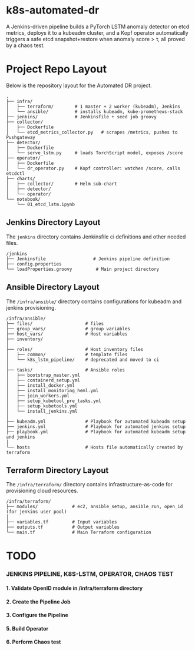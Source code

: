 # k8s-automated-dr
A Jenkins-driven pipeline builds a PyTorch LSTM anomaly detector on etcd metrics, deploys it to a kubeadm cluster, and a Kopf operator automatically triggers a safe etcd snapshot+restore when anomaly score > τ, all proved by a chaos test.

# Project Repo Layout
Below is the repository layout for the Automated DR project.
```
.
├── infra/
│   ├── terraform/        # 1 master + 2 worker (kubeadm), Jenkins
│   └── ansible/          # installs kubeadm, kube-prometheus-stack
├── jenkins/              # Jenkinsfile + seed job groovy
├── collector/
│   ├── Dockerfile
│   └── etcd_metrics_collector.py   # scrapes /metrics, pushes to Pushgateway
├── detector/
│   ├── Dockerfile
│   └── serve_lstm.py     # loads TorchScript model, exposes /score
├── operator/
│   ├── Dockerfile
│   └── dr_operator.py    # Kopf controller: watches /score, calls etcdctl
├── charts/
│   ├── collector/        # Helm sub-chart
│   ├── detector/
│   └── operator/
└── notebook/
    └── 01_etcd_lstm.ipynb
```

## Jenkins Directory Layout

The `jenkins` directory contains Jenkinsfile ci definitions and other needed files.
```
/jenkins
├── Jenkinsfile                  # Jenkins pipeline definition
├── config.properties        
└── loadProperties.groovy         # Main project directory
```

## Ansible Directory Layout

The `/infra/ansible/` directory contains configurations for kubeadm and jenkins provisioning.

```
/infra/ansible/
├── files/                    # files
├── group_vars/               # group variables
├── host_vars/                # Host variables
├── inventory/     
│
├── roles/                    # Host inventory files
│   ├── common/               # template files
│   └── k8s_lstm_pipeline/    # deprecated and moved to ci
│
├── tasks/                    # Ansible roles
│   ├── bootstrap_master.yml         
│   ├── containerd_setup.yml    
│   ├── install_docker.yml         
│   ├── install_monitoring_heml.yml
│   ├── join_workers.yml         
│   ├── setup_kubetool_pre_tasks.yml
│   ├── setup_kubetools.yml     
│   └── install_jenkins.yml
│
├── kubeadm.yml               # Playbook for automated kubeadm setup
├── jenkins.yml               # Playbook for automated jenkins setup
├── playbook.yml              # Playbook for automated kubeadm setup and jenkins
│
└── hosts                     # Hosts file automatically created by terraform
```

## Terraform Directory Layout

The `/infra/terraform/` directory contains infrastructure-as-code for provisioning cloud resources.

```
/infra/terraform/
├── modules/             # ec2, ansible_setup, ansible_run, open_id (for jenkins user pool)
│
├── variables.tf         # Input variables
├── outputs.tf           # Output variables
└── main.tf              # Main Terraform configuration
```
# TODO
### JENKINS PIPELINE, K8S-LSTM, OPERATOR, CHAOS TEST

#### 1. Validate OpenID module in /infra/terraform directory

#### 2. Create the Pipeline Job

#### 3. Configure the Pipeline

#### 5. Build Operator

#### 6. Perform Chaos test